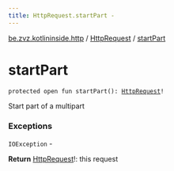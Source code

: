 ```yaml
---
title: HttpRequest.startPart - 
---
```


[be.zvz.kotlininside.http](../index.html) / [HttpRequest](index.html) / [startPart](./start-part.html)

# startPart

`protected open fun startPart(): `[`HttpRequest`](index.html)`!`

Start part of a multipart

### Exceptions

`IOException` -

**Return**
[HttpRequest](index.html)!: this request

